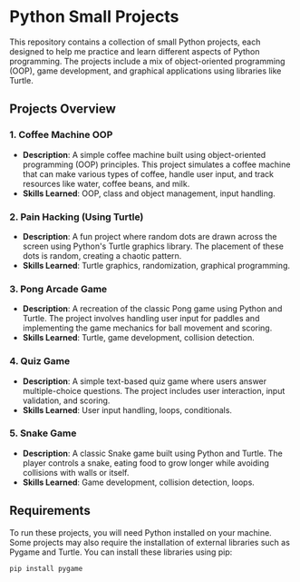# Python Small Projects

This repository contains a collection of small Python projects, each designed to help me practice and learn different aspects of Python programming. The projects include a mix of object-oriented programming (OOP), game development, and graphical applications using libraries like Turtle.

## Projects Overview

### 1. **Coffee Machine OOP**
   - **Description**: A simple coffee machine built using object-oriented programming (OOP) principles. This project simulates a coffee machine that can make various types of coffee, handle user input, and track resources like water, coffee beans, and milk.
   - **Skills Learned**: OOP, class and object management, input handling.

### 2. **Pain Hacking (Using Turtle)**
   - **Description**: A fun project where random dots are drawn across the screen using Python's Turtle graphics library. The placement of these dots is random, creating a chaotic pattern.
   - **Skills Learned**: Turtle graphics, randomization, graphical programming.

### 3. **Pong Arcade Game**
   - **Description**: A recreation of the classic Pong game using Python and Turtle. The project involves handling user input for paddles and implementing the game mechanics for ball movement and scoring.
   - **Skills Learned**: Turtle, game development, collision detection.

### 4. **Quiz Game**
   - **Description**: A simple text-based quiz game where users answer multiple-choice questions. The project includes user interaction, input validation, and scoring.
   - **Skills Learned**: User input handling, loops, conditionals.

### 5. **Snake Game**
   - **Description**: A classic Snake game built using Python and  Turtle. The player controls a snake, eating food to grow longer while avoiding collisions with walls or itself.
   - **Skills Learned**: Game development, collision detection, loops.

## Requirements

To run these projects, you will need Python installed on your machine. Some projects may also require the installation of external libraries such as Pygame and Turtle. You can install these libraries using pip:

```sh
pip install pygame
